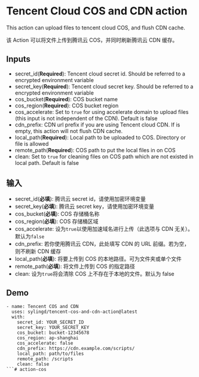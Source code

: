 # Tencent Cloud COS and CDN action

This action can upload files to tencent cloud COS, and flush CDN cache.

该 Action 可以将文件上传到腾讯云 COS，并同时刷新腾讯云 CDN 缓存。

## Inputs

- secret_id(**Required**): Tencent cloud secret id. Should be referred to a encrypted environment variable
- secret_key(**Required**): Tencent cloud secret key. Should be referred to a encrypted environment variable
- cos_bucket(**Required**): COS bucket name
- cos_region(**Required**): COS bucket region
- cos_accelerate: Set to `true` for using accelerate domain to upload files (this input is not independent of the CDN). Default is false
- cdn_prefix: CDN url prefix if you are using Tencent cloud CDN. If is empty, this action will not flush CDN cache.
- local_path(**Required**): Local path to be uploaded to COS. Directory or file is allowed
- remote_path(**Required**): COS path to put the local files in on COS
- clean: Set to `true` for cleaning files on COS path which are not existed in local path. Default is false

## 输入

- secret_id(**必填**): 腾讯云 secret id，请使用加密环境变量
- secret_key(**必填**): 腾讯云 secret key，请使用加密环境变量
- cos_bucket(**必填**): COS 存储桶名称
- cos_region(**必填**): COS 存储桶区域
- cos_accelerate: 设为`true`以使用加速域名进行上传（此选项与 CDN 无关）。默认为`false`
- cdn_prefix: 若你使用腾讯云 CDN，此处填写 CDN 的 URL 前缀。若为空，则不刷新 CDN 缓存
- local_path(**必填**): 将要上传到 COS 的本地路径。可为文件夹或单个文件
- remote_path(**必填**): 将文件上传到 COS 的指定路径
- clean: 设为`true`将会清除 COS 上不存在于本地的文件。默认为 false

## Demo

```
- name: Tencent COS and CDN
  uses: sylingd/tencent-cos-and-cdn-action@latest
  with:
    secret_id: YOUR_SECRET_ID
    secret_key: YOUR_SECRET_KEY
    cos_bucket: bucket-12345678
    cos_region: ap-shanghai
    cos_accelerate: false
    cdn_prefix: https://cdn.example.com/scripts/
    local_path: path/to/files
    remote_path: /scripts
    clean: false
```# action-cos
